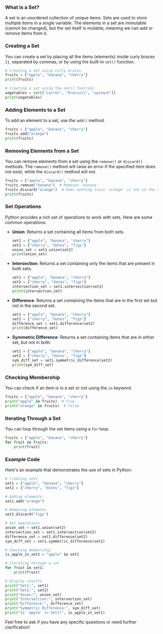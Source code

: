 

### What is a Set?
A set is an unordered collection of unique items. Sets are used to store multiple items in a single variable. The elements in a set are immutable (cannot be changed), but the set itself is mutable, meaning we can add or remove items from it.

### Creating a Set
You can create a set by placing all the items (elements) inside curly braces `{}`, separated by commas, or by using the built-in `set()` function.

```python
# Creating a set using curly braces
fruits = {"apple", "banana", "cherry"}
print(fruits)

# Creating a set using the set() function
vegetables = set(["carrot", "broccoli", "spinach"])
print(vegetables)
```

### Adding Elements to a Set
To add an element to a set, use the `add()` method.

```python
fruits = {"apple", "banana", "cherry"}
fruits.add("orange")
print(fruits)
```

### Removing Elements from a Set
You can remove elements from a set using the `remove()` or `discard()` methods. The `remove()` method will raise an error if the specified item does not exist, while the `discard()` method will not.

```python
fruits = {"apple", "banana", "cherry"}
fruits.remove("banana")  # Removes 'banana'
fruits.discard("orange")  # Does nothing since 'orange' is not in the set
print(fruits)
```

### Set Operations
Python provides a rich set of operations to work with sets. Here are some common operations:

- **Union**: Returns a set containing all items from both sets.
  ```python
  set1 = {"apple", "banana", "cherry"}
  set2 = {"cherry", "dates", "figs"}
  union_set = set1.union(set2)
  print(union_set)
  ```

- **Intersection**: Returns a set containing only the items that are present in both sets.
  ```python
  set1 = {"apple", "banana", "cherry"}
  set2 = {"cherry", "dates", "figs"}
  intersection_set = set1.intersection(set2)
  print(intersection_set)
  ```

- **Difference**: Returns a set containing the items that are in the first set but not in the second set.
  ```python
  set1 = {"apple", "banana", "cherry"}
  set2 = {"cherry", "dates", "figs"}
  difference_set = set1.difference(set2)
  print(difference_set)
  ```

- **Symmetric Difference**: Returns a set containing items that are in either set, but not in both.
  ```python
  set1 = {"apple", "banana", "cherry"}
  set2 = {"cherry", "dates", "figs"}
  sym_diff_set = set1.symmetric_difference(set2)
  print(sym_diff_set)
  ```

### Checking Membership
You can check if an item is in a set or not using the `in` keyword.

```python
fruits = {"apple", "banana", "cherry"}
print("apple" in fruits)  # True
print("orange" in fruits)  # False
```

### Iterating Through a Set
You can loop through the set items using a `for` loop.

```python
fruits = {"apple", "banana", "cherry"}
for fruit in fruits:
    print(fruit)
```

### Example Code
Here's an example that demonstrates the use of sets in Python:

```python
# Creating sets
set1 = {"apple", "banana", "cherry"}
set2 = {"cherry", "dates", "figs"}

# Adding elements
set1.add("orange")

# Removing elements
set2.discard("figs")

# Set operations
union_set = set1.union(set2)
intersection_set = set1.intersection(set2)
difference_set = set1.difference(set2)
sym_diff_set = set1.symmetric_difference(set2)

# Checking membership
is_apple_in_set1 = "apple" in set1

# Iterating through a set
for fruit in set1:
    print(fruit)

# Display results
print("Set1:", set1)
print("Set2:", set2)
print("Union:", union_set)
print("Intersection:", intersection_set)
print("Difference:", difference_set)
print("Symmetric Difference:", sym_diff_set)
print("Is 'apple' in Set1?", is_apple_in_set1)
```

Feel free to ask if you have any specific questions or need further clarification!
